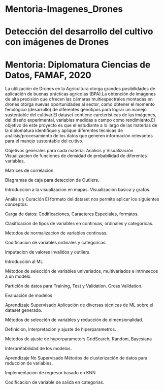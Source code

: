 # Mentoria-Imagenes_Drones
# Detección del desarrollo del cultivo con imágenes de Drones
# Mentoria: Diplomatura Ciencias de Datos, FAMAF, 2020
La utilización de Drones en la Agricultura otorga grandes posibilidades de aplicación de buenas prácticas agrícolas (BPA).La obtención de 
imágenes de alta precisión que ofrecen las cámaras multiespectrales montadas en drones otorga nuevas oportunidades al sector, como 
obtener el momento fenológico (desarrollo) de diferentes genotipos para lograr un manejo sustentable del cultivar.El dataset contiene carcterísticas de las imágenes, del diseño experimental, variables medidas a campo como rendimiento.El objetivo
de este proyecto es que el estudiante a lo largo de las materias de la diplomatura identifique y aplique diferentes técnicas de 
análisis/procesamiento de los datos que generen información relevantes para el manejo sustentable del cultivo.

Objetivos generales para cada materia:
Análisis y Visualización
Visualizacion de funciones de densidad de probabilidad de diferentes variables.

Matrices de correlacion.

Diagramas de caja para deteccion de Outliers.

Introduccion a la visualizacion en mapas.
Visualizacion basica y grafos.

Análisis y Curación
El formato del dataset nos permite aplicar los siguientes conceptos:

Carga de datos: Codificaciones, Caracteres Especiales, formatos.

Clasificacion de tipos de variables en continuas, ordinales y categoricas.

Metodos de normalizacion de variables continuas.

Codificacion de variables ordinales y categoricas.

Imputacion de valores invalidos y outliers.


Introducción al ML

Métodos de selección de variables univariados, multivariados e intrínsecos a un modelo.

Partición de datos para Training, Test y Validation. Cross Validation.

Evaluación de modelos



Aprendizaje Supervisado
Aplicación de diversas técnicas de ML sobre el dataset generado.

Métodos de selección de variables y reducción de dimensionalidad.

Definicion, interpretación y ajuste de hiperparametros.

Metodos de ajuste de hyperparameters GridSearch, Random, Bayesiana

Interpretabilidad de los modelos.

Aprendizaje No Supervisado
Métodos de clusterización de datos para reduccion de variables.

Implementacion de regresor basado en KNN

Codificacion de variable de salida en categorias.
